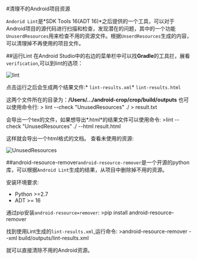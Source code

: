 #清理不的Android项目资源

`Andorid Lint`是*SDK Tools 16(ADT 16)*之后提供的一个工具，可以对于Android项目的源代码进行扫描和检查，发现潜在的问题，其中的一个功能`UnuserdResources`用来检查不用的资源文件。根据`UnserdResources`生成的内容，可以清理掉不再使用的项目文件。

##运行Lint 在Android Studio中的右边的菜单栏中可以找**Gradle**的工具拦，展看`verification`,可以到lint的选项：

![lint](http://upload-images.jianshu.io/upload_images/22188-625560dac3b1f5d5.png?imageMogr2/auto-orient/strip%7CimageView2/2/w/1240)

点击运行之后会生成两个结果文件:* `lint-results.xml`* `lint-results.html`

这两个文件所在的目录为：**/Users/.../android-crop/crop/build/outputs** 也可以使用命令行: > lint --check "UnusedResources" ./ > result.txt

会导出一个tex的文件，如果想导出*.html*的结果文件可以使用命令: >lint --check "UnusedResources" ./ --html result.html

这样就会导出一个html格式的文档。 查看未使用的资源:

![UnusedResources](http://upload-images.jianshu.io/upload_images/22188-bdbab2eee85c8697.png?imageMogr2/auto-orient/strip%7CimageView2/2/w/1240)

##android-resource-remover`android-resource-remover`是一个开源的python库，可以根据`Android Lint`生成的结果，从项目中删除掉不用的资源。

安装环境要求:

-	Python >=2.7
-	ADT >= 16

通过pip安装`android-resource=remover`: >pip install android-resource-remover

找到使用Lint生成的`lint-results.xml`,运行命令: >android-resource-remover --xml build/outputs/lint-results.xml

就可以直接清除不用的Android资源。
